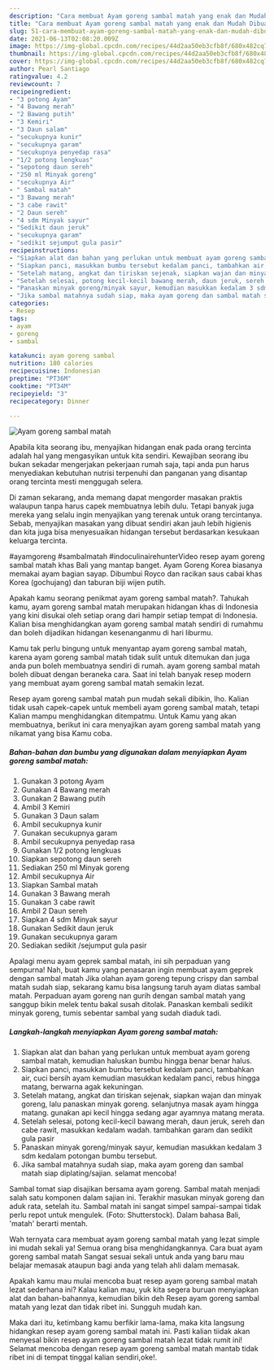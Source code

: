 ```yaml
---
description: "Cara membuat Ayam goreng sambal matah yang enak dan Mudah Dibuat"
title: "Cara membuat Ayam goreng sambal matah yang enak dan Mudah Dibuat"
slug: 51-cara-membuat-ayam-goreng-sambal-matah-yang-enak-dan-mudah-dibuat
date: 2021-06-13T02:08:20.009Z
image: https://img-global.cpcdn.com/recipes/44d2aa50eb3cfb8f/680x482cq70/ayam-goreng-sambal-matah-foto-resep-utama.jpg
thumbnail: https://img-global.cpcdn.com/recipes/44d2aa50eb3cfb8f/680x482cq70/ayam-goreng-sambal-matah-foto-resep-utama.jpg
cover: https://img-global.cpcdn.com/recipes/44d2aa50eb3cfb8f/680x482cq70/ayam-goreng-sambal-matah-foto-resep-utama.jpg
author: Pearl Santiago
ratingvalue: 4.2
reviewcount: 7
recipeingredient:
- "3 potong Ayam"
- "4 Bawang merah"
- "2 Bawang putih"
- "3 Kemiri"
- "3 Daun salam"
- "secukupnya kunir"
- "secukupnya garam"
- "secukupnya penyedap rasa"
- "1/2 potong lengkuas"
- "sepotong daun sereh"
- "250 ml Minyak goreng"
- "secukupnya Air"
- " Sambal matah"
- "3 Bawang merah"
- "3 cabe rawit"
- "2 Daun sereh"
- "4 sdm Minyak sayur"
- "Sedikit daun jeruk"
- "secukupnya garam"
- "sedikit sejumput gula pasir"
recipeinstructions:
- "Siapkan alat dan bahan yang perlukan untuk membuat ayam goreng sambal matah, kemudian haluskan bumbu hingga benar benar halus."
- "Siapkan panci, masukkan bumbu tersebut kedalam panci, tambahkan air, cuci bersih ayam kemudian masukkan kedalam panci, rebus hingga matang, berwarna agak kekuningan."
- "Setelah matang, angkat dan tiriskan sejenak, siapkan wajan dan minyak goreng, lalu panaskan minyak goreng. selanjutnya masak ayam hingga matang. gunakan api kecil hingga sedang agar ayamnya matang merata."
- "Setelah selesai, potong kecil-kecil bawang merah, daun jeruk, sereh dan cabe rawit, masukkan kedalam wadah. tambahkan garam dan sedikit gula pasir"
- "Panaskan minyak goreng/minyak sayur, kemudian masukkan kedalam 3 sdm kedalam potongan bumbu tersebut."
- "Jika sambal matahnya sudah siap, maka ayam goreng dan sambal matah siap diplating/sajian. selamat mencoba!"
categories:
- Resep
tags:
- ayam
- goreng
- sambal

katakunci: ayam goreng sambal 
nutrition: 180 calories
recipecuisine: Indonesian
preptime: "PT36M"
cooktime: "PT34M"
recipeyield: "3"
recipecategory: Dinner

---
```



![Ayam goreng sambal matah](https://img-global.cpcdn.com/recipes/44d2aa50eb3cfb8f/680x482cq70/ayam-goreng-sambal-matah-foto-resep-utama.jpg)

Apabila kita seorang ibu, menyajikan hidangan enak pada orang tercinta adalah hal yang mengasyikan untuk kita sendiri. Kewajiban seorang ibu bukan sekadar mengerjakan pekerjaan rumah saja, tapi anda pun harus menyediakan kebutuhan nutrisi terpenuhi dan panganan yang disantap orang tercinta mesti menggugah selera.

Di zaman  sekarang, anda memang dapat mengorder masakan praktis walaupun tanpa harus capek membuatnya lebih dulu. Tetapi banyak juga mereka yang selalu ingin menyajikan yang terenak untuk orang tercintanya. Sebab, menyajikan masakan yang dibuat sendiri akan jauh lebih higienis dan kita juga bisa menyesuaikan hidangan tersebut berdasarkan kesukaan keluarga tercinta. 

#ayamgoreng #sambalmatah #indoculinairehunterVideo resep ayam goreng sambal matah khas Bali yang mantap banget. Ayam Goreng Korea biasanya memakai ayam bagian sayap. Dibumbui Royco dan racikan saus cabai khas Korea (gochujang) dan taburan biji wijen putih.

Apakah kamu seorang penikmat ayam goreng sambal matah?. Tahukah kamu, ayam goreng sambal matah merupakan hidangan khas di Indonesia yang kini disukai oleh setiap orang dari hampir setiap tempat di Indonesia. Kalian bisa menghidangkan ayam goreng sambal matah sendiri di rumahmu dan boleh dijadikan hidangan kesenanganmu di hari liburmu.

Kamu tak perlu bingung untuk menyantap ayam goreng sambal matah, karena ayam goreng sambal matah tidak sulit untuk ditemukan dan juga anda pun boleh membuatnya sendiri di rumah. ayam goreng sambal matah boleh dibuat dengan beraneka cara. Saat ini telah banyak resep modern yang membuat ayam goreng sambal matah semakin lezat.

Resep ayam goreng sambal matah pun mudah sekali dibikin, lho. Kalian tidak usah capek-capek untuk membeli ayam goreng sambal matah, tetapi Kalian mampu menghidangkan ditempatmu. Untuk Kamu yang akan membuatnya, berikut ini cara menyajikan ayam goreng sambal matah yang nikamat yang bisa Kamu coba.

<!--inarticleads1-->

##### Bahan-bahan dan bumbu yang digunakan dalam menyiapkan Ayam goreng sambal matah:

1. Gunakan 3 potong Ayam
1. Gunakan 4 Bawang merah
1. Gunakan 2 Bawang putih
1. Ambil 3 Kemiri
1. Gunakan 3 Daun salam
1. Ambil secukupnya kunir
1. Gunakan secukupnya garam
1. Ambil secukupnya penyedap rasa
1. Gunakan 1/2 potong lengkuas
1. Siapkan sepotong daun sereh
1. Sediakan 250 ml Minyak goreng
1. Ambil secukupnya Air
1. Siapkan  Sambal matah
1. Gunakan 3 Bawang merah
1. Gunakan 3 cabe rawit
1. Ambil 2 Daun sereh
1. Siapkan 4 sdm Minyak sayur
1. Gunakan Sedikit daun jeruk
1. Gunakan secukupnya garam
1. Sediakan sedikit /sejumput gula pasir


Apalagi menu ayam geprek sambal matah, ini sih perpaduan yang sempurna! Nah, buat kamu yang penasaran ingin membuat ayam geprek dengan sambal matah Jika olahan ayam goreng tepung crispy dan sambal matah sudah siap, sekarang kamu bisa langsung taruh ayam diatas sambal matah. Perpaduan ayam goreng nan gurih dengan sambal matah yang sanggup bikin melek tentu bakal susah ditolak. Panaskan kembali sedikit minyak goreng, tumis sebentar sambal yang sudah diaduk tadi. 

<!--inarticleads2-->

##### Langkah-langkah menyiapkan Ayam goreng sambal matah:

1. Siapkan alat dan bahan yang perlukan untuk membuat ayam goreng sambal matah, kemudian haluskan bumbu hingga benar benar halus.
1. Siapkan panci, masukkan bumbu tersebut kedalam panci, tambahkan air, cuci bersih ayam kemudian masukkan kedalam panci, rebus hingga matang, berwarna agak kekuningan.
1. Setelah matang, angkat dan tiriskan sejenak, siapkan wajan dan minyak goreng, lalu panaskan minyak goreng. selanjutnya masak ayam hingga matang. gunakan api kecil hingga sedang agar ayamnya matang merata.
1. Setelah selesai, potong kecil-kecil bawang merah, daun jeruk, sereh dan cabe rawit, masukkan kedalam wadah. tambahkan garam dan sedikit gula pasir
1. Panaskan minyak goreng/minyak sayur, kemudian masukkan kedalam 3 sdm kedalam potongan bumbu tersebut.
1. Jika sambal matahnya sudah siap, maka ayam goreng dan sambal matah siap diplating/sajian. selamat mencoba!


Sambal tomat siap disajikan bersama ayam goreng. Sambal matah menjadi salah satu komponen dalam sajian ini. Terakhir masukan minyak goreng dan aduk rata, setelah itu. Sambal matah ini sangat simpel sampai-sampai tidak perlu repot untuk mengulek. (Foto: Shutterstock). Dalam bahasa Bali, &#39;matah&#39; berarti mentah. 

Wah ternyata cara membuat ayam goreng sambal matah yang lezat simple ini mudah sekali ya! Semua orang bisa menghidangkannya. Cara buat ayam goreng sambal matah Sangat sesuai sekali untuk anda yang baru mau belajar memasak ataupun bagi anda yang telah ahli dalam memasak.

Apakah kamu mau mulai mencoba buat resep ayam goreng sambal matah lezat sederhana ini? Kalau kalian mau, yuk kita segera buruan menyiapkan alat dan bahan-bahannya, kemudian bikin deh Resep ayam goreng sambal matah yang lezat dan tidak ribet ini. Sungguh mudah kan. 

Maka dari itu, ketimbang kamu berfikir lama-lama, maka kita langsung hidangkan resep ayam goreng sambal matah ini. Pasti kalian tiidak akan menyesal bikin resep ayam goreng sambal matah lezat tidak rumit ini! Selamat mencoba dengan resep ayam goreng sambal matah mantab tidak ribet ini di tempat tinggal kalian sendiri,oke!.

